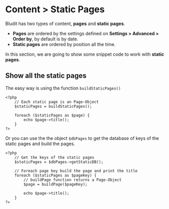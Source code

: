 # Content > Static Pages
<!-- Position: 4 -->

Bludit has two types of content, **pages** and **static pages**.

- **Pages** are ordered by the settings defined on **Settings > Advanced > Order by**, by default is by date.
- **Static pages** are ordered by position all the time.

In this section, we are going to show some snippet code to work with **static pages**.

## Show all the static pages
The easy way is using the function `buildStaticPages()`

```
<?php
	// Each static page is an Page-Object
	$staticPages = buildStaticPages();

	foreach ($staticPages as $page) {
		echo $page->title();
	}
?>
```

Or you can use the the object `$dbPages` to get the database of keys of the static pages and build the pages.

```
<?php
	// Get the keys of the static pages
	$staticPages = $dbPages->getStaticDB();

	// Foreach page key build the page and print the title
	foreach ($staticPages as $pageKey) {
		// buildPage function returns a Page-Object
		$page = buildPage($pageKey);

		echo $page->title();
	}
?>
```
